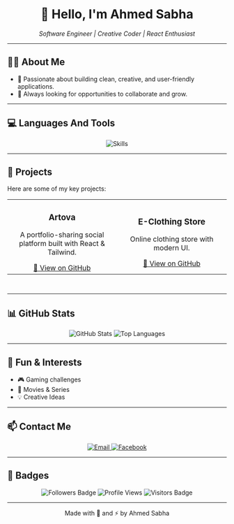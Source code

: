 <!-- =================================== -->
<!--        Ahmed Sabha Profile README   -->
<!-- =================================== -->

<h1 align="center">
  👋 Hello, I'm Ahmed Sabha
</h1>

<p align="center">
  <em>Software Engineer | Creative Coder | React Enthusiast</em>
</p>

---

## 🙋‍♂️ About Me
- 🎯 Passionate about building clean, creative, and user-friendly applications.  
- 🚀 Always looking for opportunities to collaborate and grow.  

---

## 💻 Languages And Tools
<p align="center">
  <img src="https://skillicons.dev/icons?i=react,tailwind,redux,js,html,css,dart,cpp,java,python" alt="Skills"/>
</p>

---

## 🚀 Projects
Here are some of my key projects:  

<div align="center">

<table height="200px">
  <tr>
    <td align="center" width="300px">
      <h3>Artova</h3>
      <p>A portfolio-sharing social platform built with React & Tailwind.</p>
      <a href="https://github.com/ahmed-sabha-it/artova" target="_blank">🔗 View on GitHub</a>
    </td>
    <td align="center" width="300px">
      <h3>E-Clothing Store</h3>
      <p>Online clothing store with modern UI.</p>
      <a href="https://github.com/ahmed-sabha-it/e-clothing-store" target="_blank">🔗 View on GitHub</a>
    </td>
  </tr>
</table>

</div>

---

## 📊 GitHub Stats
<p align="center">
  <img src="https://github-readme-stats.vercel.app/api?username=ahmed-sabha-it&show_icons=true&theme=radical&count_private=true" alt="GitHub Stats"/>
  <img src="https://github-readme-stats.vercel.app/api/top-langs/?username=ahmed-sabha-it&layout=compact&theme=radical" alt="Top Languages"/>
</p>

---

## 🎯 Fun & Interests
- 🎮 Gaming challenges  
- 🍿 Movies & Series  
- 💡 Creative Ideas  

---

## 📫 Contact Me
<p align="center">
  <a href="mailto:ahmedsabhawork@gmail.com" target="_blank">
    <img src="https://skillicons.dev/icons?i=gmail" alt="Email"/>
  </a>
  <a href="https://facebook.com/YOUR_FACEBOOK" target="_blank">
    <img src="https://skillicons.dev/icons?i=facebook" alt="Facebook"/>
  </a>
</p>

---

## 🏅 Badges
<p align="center">
  <img src="https://img.shields.io/github/followers/ahmed-sabha-it?label=Followers&style=for-the-badge" alt="Followers Badge"/>
  <img src="https://komarev.com/ghpvc/?username=ahmed-sabha-it&style=for-the-badge&color=blue" alt="Profile Views"/>
  <img src="https://img.shields.io/badge/Visitors-Counting...-green?style=for-the-badge" alt="Visitors Badge"/>
</p>

---

<p align="center">
  Made with 💜 and ⚡ by Ahmed Sabha
</p>
